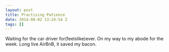 ```yaml
---
layout: post
title: Practising Patience
date: 2014-08-02 13:24:54 Z
tags: []
---
```

Waiting for the car driver for(feelslike)ever. On my way to my abode for the week. Long live AirBnB, it saved my bacon.
